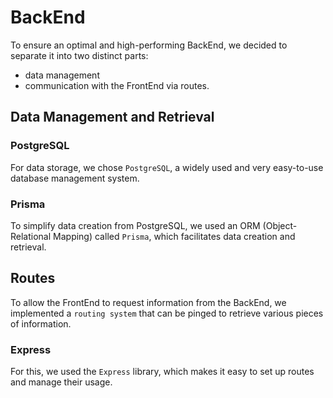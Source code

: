 # BackEnd

To ensure an optimal and high-performing BackEnd, we decided to separate it into two distinct parts:

- data management
- communication with the FrontEnd via routes.

## Data Management and Retrieval

### PostgreSQL

For data storage, we chose `PostgreSQL`, a widely used and very easy-to-use database management system.

### Prisma

To simplify data creation from PostgreSQL, we used an ORM (Object-Relational Mapping) called `Prisma`, which facilitates data creation and retrieval.

## Routes

To allow the FrontEnd to request information from the BackEnd, we implemented a `routing system` that can be pinged to retrieve various pieces of information.

### Express

For this, we used the `Express` library, which makes it easy to set up routes and manage their usage.

